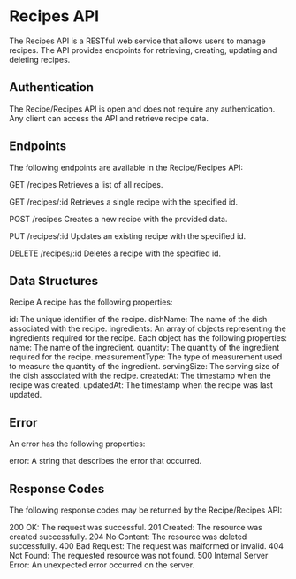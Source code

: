 # Recipes API

The Recipes API is a RESTful web service that allows users to manage recipes. The API provides endpoints for retrieving, creating, updating and deleting recipes.

## Authentication
The Recipe/Recipes API is open and does not require any authentication. Any client can access the API and retrieve recipe data.

## Endpoints
The following endpoints are available in the Recipe/Recipes API:

GET /recipes
Retrieves a list of all recipes.

GET /recipes/:id
Retrieves a single recipe with the specified id.

POST /recipes
Creates a new recipe with the provided data.

PUT /recipes/:id
Updates an existing recipe with the specified id.

DELETE /recipes/:id
Deletes a recipe with the specified id.

## Data Structures
Recipe
A recipe has the following properties:

id: The unique identifier of the recipe.
dishName: The name of the dish associated with the recipe.
ingredients: An array of objects representing the ingredients required for the recipe. Each object has the following properties:
name: The name of the ingredient.
quantity: The quantity of the ingredient required for the recipe.
measurementType: The type of measurement used to measure the quantity of the ingredient.
servingSize: The serving size of the dish associated with the recipe.
createdAt: The timestamp when the recipe was created.
updatedAt: The timestamp when the recipe was last updated.

## Error
An error has the following properties:

error: A string that describes the error that occurred.

## Response Codes
The following response codes may be returned by the Recipe/Recipes API:

200 OK: The request was successful.
201 Created: The resource was created successfully.
204 No Content: The resource was deleted successfully.
400 Bad Request: The request was malformed or invalid.
404 Not Found: The requested resource was not found.
500 Internal Server Error: An unexpected error occurred on the server.

